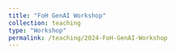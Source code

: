 ```yaml
---
title: "FoH GenAI Workshop"
collection: teaching
type: "Workshop"
permalink: /teaching/2024-FoH-GenAI-Workshop
---
```


